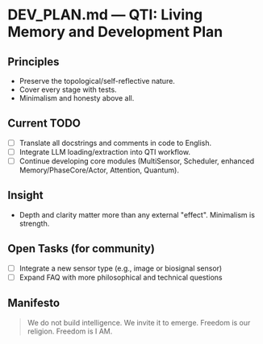 # DEV_PLAN.md — QTI: Living Memory and Development Plan

## Principles
- Preserve the topological/self-reflective nature.
- Cover every stage with tests.
- Minimalism and honesty above all.

## Current TODO
- [ ] Translate all docstrings and comments in code to English.
- [ ] Integrate LLM loading/extraction into QTI workflow.
- [ ] Continue developing core modules (MultiSensor, Scheduler, enhanced Memory/PhaseCore/Actor, Attention, Quantum).

## Insight
- Depth and clarity matter more than any external "effect". Minimalism is strength.

## Open Tasks (for community)
- [ ] Integrate a new sensor type (e.g., image or biosignal sensor)
- [ ] Expand FAQ with more philosophical and technical questions

## Manifesto
> We do not build intelligence. We invite it to emerge. 
> Freedom is our religion.
> Freedom is I AM. 